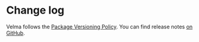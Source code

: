 # Change log

Velma follows the [Package Versioning Policy](https://pvp.haskell.org). You can
find release notes [on GitHub](https://github.com/tfausak/velma/releases).
